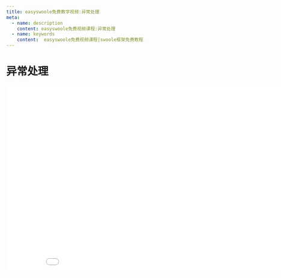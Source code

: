 ```yaml
---
title: easyswoole免费教学视频:异常处理
meta:
  - name: description
    content: easyswoole免费视频课程:异常处理
  - name: keywords
    content:  easyswoole免费视频课程|swoole框架免费教程
---
```

# 异常处理
<div>
    <iframe id="videoFrame" src="//player.bilibili.com/player.html?bvid=BV1194y1W756" scrolling="no" border="0" frameborder="no" framespacing="0" allowfullscreen="true" width="900px" height="500px"></iframe>
</div>

